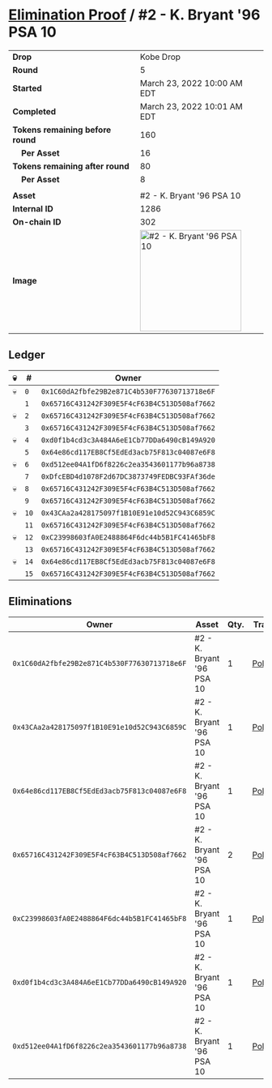 # [Elimination Proof](./readme.md) / #2 - K. Bryant &#039;96 PSA 10

|||
|---|---|
| **Drop** | Kobe Drop |
| **Round** | 5 |
| **Started** | March 23, 2022 10:00 AM EDT |
| **Completed** | March 23, 2022 10:01 AM EDT |
| **Tokens remaining before round** | 160 |
| **&nbsp;&nbsp;&nbsp;&nbsp;Per Asset** | 16 |
| **Tokens remaining after round** | 80 |
| **&nbsp;&nbsp;&nbsp;&nbsp;Per Asset** | 8 |
| | |
| **Asset** | #2 - K. Bryant &#039;96 PSA 10 |
| **Internal ID** | 1286 |
| **On-chain ID** | 302 |
| **Image** | <img src="https://tcdn.blokpax.com/95d5aeda-8511-4151-bd1e-2c4ebc54b903/880bbe24f4657d2b0f87079d88872f0121276465a4d1ff63e39121111a57a3e0.jpg" height="200" alt="#2 - K. Bryant &#039;96 PSA 10" /> |

## Ledger

| 💀 | # | Owner |
| --- | --- | --- |
| 💀 | `0` | `0x1C60dA2fbfe29B2e871C4b530F77630713718e6F` |
|  | `1` | `0x65716C431242F309E5F4cF63B4C513D508af7662` |
| 💀 | `2` | `0x65716C431242F309E5F4cF63B4C513D508af7662` |
|  | `3` | `0x65716C431242F309E5F4cF63B4C513D508af7662` |
| 💀 | `4` | `0xd0f1b4cd3c3A484A6eE1Cb77DDa6490cB149A920` |
|  | `5` | `0x64e86cd117EB8Cf5EdEd3acb75F813c04087e6F8` |
| 💀 | `6` | `0xd512ee04A1fD6f8226c2ea3543601177b96a8738` |
|  | `7` | `0xDfcEBD4d1078F2d67DC3873749FEDBC93FAf36de` |
| 💀 | `8` | `0x65716C431242F309E5F4cF63B4C513D508af7662` |
|  | `9` | `0x65716C431242F309E5F4cF63B4C513D508af7662` |
| 💀 | `10` | `0x43CAa2a428175097f1B10E91e10d52C943C6859C` |
|  | `11` | `0x65716C431242F309E5F4cF63B4C513D508af7662` |
| 💀 | `12` | `0xC23998603fA0E2488864F6dc44b5B1FC41465bF8` |
|  | `13` | `0x65716C431242F309E5F4cF63B4C513D508af7662` |
| 💀 | `14` | `0x64e86cd117EB8Cf5EdEd3acb75F813c04087e6F8` |
|  | `15` | `0x65716C431242F309E5F4cF63B4C513D508af7662` |


## Eliminations

| Owner | Asset | Qty. | Transaction |
| --- | --- | --- | --- |
| `0x1C60dA2fbfe29B2e871C4b530F77630713718e6F` | #2 - K. Bryant '96 PSA 10 | 1 | [Polygonscan](https://polygonscan.com/tx/0xc173009fc2ce2eaba2cea0a010ee3a03d3088ef7f330a13f8b0a819b994ee058) |
| `0x43CAa2a428175097f1B10E91e10d52C943C6859C` | #2 - K. Bryant '96 PSA 10 | 1 | [Polygonscan](https://polygonscan.com/tx/0x814d8afc8b82c9ad4435ebb141c8d9a4b1e225556dc6e6227a54714021c6f495) |
| `0x64e86cd117EB8Cf5EdEd3acb75F813c04087e6F8` | #2 - K. Bryant '96 PSA 10 | 1 | [Polygonscan](https://polygonscan.com/tx/0xbb2a68c471de7662e1d4592778c8cd3bd7789d2e8d6bf5c7ac473fd262f55ced) |
| `0x65716C431242F309E5F4cF63B4C513D508af7662` | #2 - K. Bryant '96 PSA 10 | 2 | [Polygonscan](https://polygonscan.com/tx/0x4af574ad3e33d5e29f0936ed3e85c3f37cbecc449b92e8dc148e3bf2910418bc) |
| `0xC23998603fA0E2488864F6dc44b5B1FC41465bF8` | #2 - K. Bryant '96 PSA 10 | 1 | [Polygonscan](https://polygonscan.com/tx/0x51eb1bc0e846f53ddb3eda38e425f4fd662bd5574c1f8f5f870618246129865e) |
| `0xd0f1b4cd3c3A484A6eE1Cb77DDa6490cB149A920` | #2 - K. Bryant '96 PSA 10 | 1 | [Polygonscan](https://polygonscan.com/tx/0xf587a0d5ce5c3595fa585a1b9da57589ce1f13be787b9198ed9c7fcec159445d) |
| `0xd512ee04A1fD6f8226c2ea3543601177b96a8738` | #2 - K. Bryant '96 PSA 10 | 1 | [Polygonscan](https://polygonscan.com/tx/0x67a72313154642a6c6c68ca38cf9adce42093d37d110fee4f1d2d76497277826) |
